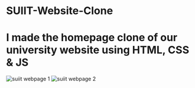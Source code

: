 # SUIIT-Website-Clone

# I made the homepage clone of our university website using HTML, CSS &amp; JS

![suiit webpage 1](https://user-images.githubusercontent.com/76551267/193211406-01a64b6f-72b1-4f8b-9605-b0fc5bd02714.png)
![suiit webpage 2](https://user-images.githubusercontent.com/76551267/193211409-e7bf94c5-0449-46da-8167-bf0e1cbf20b8.png)
